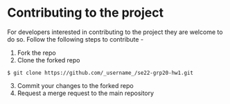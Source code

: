 # Contributing to the project

For developers interested in contributing to the project they are welcome to do so.
Follow the following steps to contribute - 
1. Fork the repo
2. Clone the forked repo
```
$ git clone https://github.com/_username_/se22-grp20-hw1.git
```
3. Commit your changes to the forked repo
4. Request a merge request to the main repository